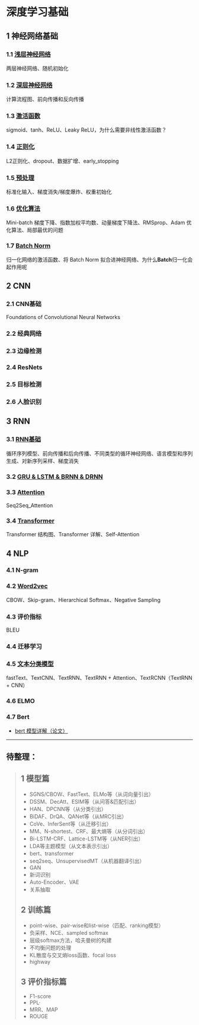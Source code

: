 # 深度学习基础

## 1 神经网络基础

### 1.1 [浅层神经网络](https://github.com/AaronWong/notes/blob/master/deep_learning/basis/1.1_ShallowNeuralNetworks.md)

两层神经网络、随机初始化

### 1.2 [深层神经网络](https://github.com/AaronWong/notes/blob/master/deep_learning/basis/1.2_DeepNeuralNetworks.md)

计算流程图、前向传播和反向传播

### 1.3 [激活函数](https://github.com/AaronWong/notes/blob/master/deep_learning/basis/1.3_ActivationFunction.md)

sigmoid、tanh、ReLU、Leaky ReLU，为什么需要非线性激活函数？

### 1.4 [正则化](https://github.com/AaronWong/notes/blob/master/deep_learning/basis/1.4_Regularization.md)

L2正则化、dropout、数据扩增、early_stopping

### 1.5[ 预处理](https://github.com/AaronWong/notes/blob/master/deep_learning/basis/1.5_Pre-process.md)

标准化输入、梯度消失/梯度爆炸、权重初始化

### 1.6 [优化算法](https://github.com/AaronWong/notes/blob/master/deep_learning/basis/1.6_OptimizationAlgorithms.md)

Mini-batch 梯度下降、指数加权平均数、动量梯度下降法、RMSprop、Adam 优化算法、局部最优的问题

### 1.7 [Batch Norm](https://github.com/AaronWong/notes/blob/master/deep_learning/basis/1.7_BatchNorm.md)

归一化网络的激活函数、将 Batch Norm 拟合进神经网络、为什么**Batch**归一化会起作用呢

   

## 2 CNN

### 2.1 CNN基础

Foundations of Convolutional Neural Networks

### 2.2 经典网络

### 2.3 边缘检测

### 2.4 ResNets

### 2.5 目标检测

### 2.6 人脸识别

   

## 3 RNN

### 3.1 [RNN基础](https://github.com/AaronWong/notes/blob/master/deep_learning/basis/3.1_RecurrentNeuralNetworks.md)

循环序列模型、前向传播和后向传播、不同类型的循环神经网络、语言模型和序列生成、对新序列采样、梯度消失

### 3.2 [GRU &  LSTM & BRNN & DRNN](https://github.com/AaronWong/notes/blob/master/deep_learning/basis/3.2_GRU_LSTM_BRNN_DRNN.md)

   

### 3.3 [Attention](https://github.com/AaronWong/notes/blob/master/deep_learning/basis/3.3_Attention.md)

Seq2Seq_Attention

### 3.4 [Transformer](https://github.com/AaronWong/notes/blob/master/deep_learning/basis/3.4_Transformer.md)

Transformer 结构图、Transformer 详解、Self-Attention

   

## 4 NLP

### 4.1 N-gram

### 4.2 [Word2vec](https://github.com/AaronWong/notes/blob/master/deep_learning/basis/4.2_Word2vec.md)

CBOW、Skip-gram、Hierarchical Softmax、Negative Sampling

### 4.3 评价指标

BLEU

### 4.4 迁移学习

### 4.5 [文本分类模型](https://github.com/AaronWong/notes/blob/master/deep_learning/basis/4.5_TextClassifier.md)

fastText、TextCNN、TextRNN、TextRNN + Attention、TextRCNN（TextRNN + CNN）

### 4.6 ELMO

### 4.7 Bert

* [bert 模型详解（论文）](https://github.com/AaronWong/notes/blob/master/deep_learning/paper/bert%20%E6%A8%A1%E5%9E%8B%E8%AF%A6%E8%A7%A3%EF%BC%88%E8%AE%BA%E6%96%87%EF%BC%89.md)

   

---

## 待整理：

> ## 1 模型篇
>
> - SGNS/CBOW、FastText、ELMo等（从词向量引出）
> - DSSM、DecAtt、ESIM等（从问答&匹配引出）
> - HAN、DPCNN等（从分类引出）
> - BiDAF、DrQA、QANet等（从MRC引出）
> - CoVe、InferSent等（从迁移引出）
> - MM、N-shortest、CRF、最大熵等（从分词引出）
> - Bi-LSTM-CRF、Lattice-LSTM等（从NER引出）
> - LDA等主题模型（从文本表示引出）
> - bert、transformer
> - seq2seq、UnsupervisedMT（从机器翻译引出）
> - GAN
> - 新词识别
> - Auto-Encoder、VAE
> - 关系抽取
>
> ## 2 训练篇
>
> - point-wise、pair-wise和list-wise（匹配、ranking模型）
> - 负采样、NCE、sampled softmax
> - 层级softmax方法，哈夫曼树的构建
> - 不均衡问题的处理
> - KL散度与交叉熵loss函数、focal loss
> - highway
>
> ## 3 评价指标篇
>
> - F1-score
> - PPL·
> - MRR、MAP
> - ROUGE